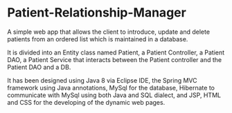 # Patient-Relationship-Manager
A simple web app that allows the client to introduce, update and delete patients from an ordered list
which is maintained in a database.

It is divided into an Entity class named Patient, a Patient Controller, a Patient DAO,
a Patient Service that interacts between the Patient controller and the Patient DAO and a DB.

It has been designed using Java 8 via Eclipse IDE, the Spring MVC framework using Java annotations,
MySql for the database, Hibernate to communicate with MySql using both Java and SQL dialect,
and JSP, HTML and CSS for the developing of the dynamic web pages.

